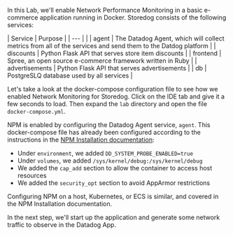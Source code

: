 In this Lab, we'll enable Network Performance Monitoring in a basic e-commerce application running in Docker. Storedog consists of the following services:

| Service        | Purpose |
| ---            |         |
| agent          | The Datadog Agent, which will collect metrics from all of the services and send them to the Datdog platform |
| discounts      | Python Flask API that serves store item discounts |
| frontend       | Spree, an open source e-commerce framework written in Ruby |
| advertisements | Python Flask API that serves advertisements |
| db             | PostgreSLQ database used by all services |

Let's take a look at the docker-compose configuration file to see how we enabled Network Monitoring for Storedog. Click on the IDE tab and give it a few seconds to load. Then expand the `lab` directory and open the file `docker-compose.yml`.

NPM is enabled by configuring the Datadog Agent service, `agent`. This docker-compose file has already been configured according to the instructions in the [NPM Installation documentation](https://docs.datadoghq.com/network_performance_monitoring/installation/?tab=docker): 

  - Under `environment`, we added `DD_SYSTEM_PROBE_ENABLED=true`
  - Under `volumes`, we added `/sys/kernel/debug:/sys/kernel/debug`
  - We added the `cap_add` section to allow the container to access host resources
  - We added the `security_opt` section to avoid AppArmor restrictions

Configuring NPM on a host, Kubernetes, or ECS is similar, and covered in the NPM Installation documentation.

In the next step, we'll start up the application and generate some network traffic to observe in the Datadog App.
